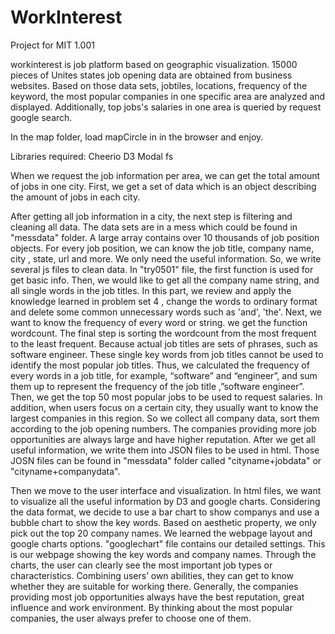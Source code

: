 # WorkInterest
Project for MIT 1.001

workinterest is job platform based on geographic visualization. 15000 pieces of Unites states job opening data are obtained from business websites. Based on those data sets, jobtiles, locations, frequency of the keyword, the most popular companies in one specific area are analyzed and displayed. Additionally, top jobs's salaries in one area is queried by request google search. 

In the map folder, load mapCircle in in the browser and enjoy. 

Libraries required:
Cheerio
D3
Modal
fs

When we request the job information per area, we can get the total amount of jobs in one city. First, we get a  set of data which is an object describing the amount of jobs in each city.


After getting all job information in a city, the next step is filtering and cleaning all data. The data sets are in a mess which could be found in "messdata" folder. A large array contains over 10 thousands of job position objects. For every job position, we can know the job title, company name, city , state, url and more. We only need the useful information. So, we write several js files to clean data. In "try0501" file, the first function is used for get basic info. Then, we would like to get all the company name string, and all single words in the job titles. In this part, we review and apply the knowledge learned in problem set 4 , change the words  to ordinary format and delete some common unnecessary words such as 'and', 'the'. Next, we want to know the frequency of every word or string. we get the function wordcount. The final step is sorting the wordcount from the most frequent to the least frequent.  Because actual job titles are sets of phrases, such as software engineer. These single key words from job titles cannot be used to identify the most popular job titles. Thus, we calculated the frequency of every words in a job title, for example, “software” and “engineer”, and sum them up to represent the frequency of the job title ,”software engineer”. Then, we get the top 50 most popular jobs to be used to request salaries.
In addition, when users focus on a certain city, they usually want to know the largest companies in this region.  So we collect all company data, sort them according to the job opening numbers. The companies providing more job opportunities are always large and have higher reputation. After we get all useful information, we write them into JSON files to be used in html. Those JOSN files can be found in "messdata" folder called "cityname+jobdata" or "cityname+companydata".

Then we move to the user interface and visualization. In html files, we want to visualize all the useful information by D3 and google charts. Considering the data format, we decide to use a bar chart to show companys and use a bubble chart to show the key words.  Based on aesthetic property, we only pick out the top 20 company names. We learned the webpage layout and google charts options. "googlechart" file contains our detailed settings.
This is our webpage showing the key words and company names. Through the charts, the user can clearly see the most important job types or characteristics. Combining users’ own abilities, they can get to know whether they are suitable for working there. Generally, the companies providing most job opportunities always have the best reputation, great influence and work environment. By thinking about the most popular companies, the user always prefer to choose one of them. 

